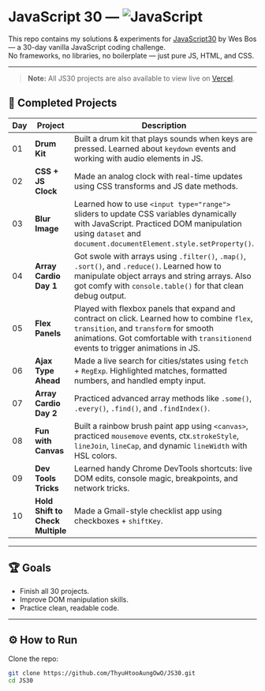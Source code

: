 # JavaScript 30 — ![JavaScript](https://img.shields.io/badge/Made%20with-JavaScript-yellow?logo=javascript)

This repo contains my solutions & experiments for [JavaScript30](https://javascript30.com/) by Wes Bos — a 30-day vanilla JavaScript coding challenge.  
No frameworks, no libraries, no boilerplate — just pure JS, HTML, and CSS.

---

> **Note:** All JS30 projects are also available to view live on [Vercel](https://js-30-two.vercel.app/).

## 📌 Completed Projects

| Day | Project                          | Description                                                                                                                                                                                                                |
| --- | -------------------------------- | -------------------------------------------------------------------------------------------------------------------------------------------------------------------------------------------------------------------------- |
| 01  | **Drum Kit**                     | Built a drum kit that plays sounds when keys are pressed. Learned about `keydown` events and working with audio elements in JS.                                                                                            |
| 02  | **CSS + JS Clock**               | Made an analog clock with real-time updates using CSS transforms and JS date methods.                                                                                                                                      |
| 03  | **Blur Image**                   | Learned how to use `<input type="range">` sliders to update CSS variables dynamically with JavaScript. Practiced DOM manipulation using `dataset` and `document.documentElement.style.setProperty()`.                      |
| 04  | **Array Cardio Day 1**           | Got swole with arrays using `.filter()`, `.map()`, `.sort()`, and `.reduce()`. Learned how to manipulate object arrays and string arrays. Also got comfy with `console.table()` for that clean debug output.               |
| 05  | **Flex Panels**                  | Played with flexbox panels that expand and contract on click. Learned how to combine `flex`, `transition`, and `transform` for smooth animations. Got comfortable with `transitionend` events to trigger animations in JS. |
| 06  | **Ajax Type Ahead**              | Made a live search for cities/states using `fetch` + `RegExp`. Highlighted matches, formatted numbers, and handled empty input.                                                                                            |
| 07  | **Array Cardio Day 2**           | Practiced advanced array methods like `.some()`, `.every()`, `.find()`, and `.findIndex()`.                                                                                                                                |
| 08  | **Fun with Canvas**              | Built a rainbow brush paint app using `<canvas>`, practiced `mousemove` events, ctx.`strokeStyle`, `lineJoin`, `lineCap`, and dynamic `lineWidth` with HSL colors.                                                         |
| 09  | **Dev Tools Tricks**             | Learned handy Chrome DevTools shortcuts: live DOM edits, console magic, breakpoints, and network tricks.                                                                                                                   |
| 10  | **Hold Shift to Check Multiple** | Made a Gmail-style checklist app using checkboxes + `shiftKey`.                                                                                                                                                            |

---

## 🏆 Goals

- Finish all 30 projects.
- Improve DOM manipulation skills.
- Practice clean, readable code.

---

## ⚙️ How to Run

Clone the repo:

```bash
git clone https://github.com/ThyuHtooAungOwO/JS30.git
cd JS30
```
